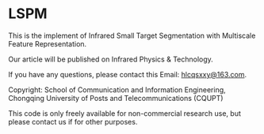# LSPM
This is the implement of Infrared Small Target Segmentation with Multiscale Feature Representation.

Our article will be published on Infrared Physics & Technology.

If you have any questions, please contact this Email: hlcqsxxy@163.com.

Copyright: School of Communication and Information Engineering, Chongqing University of Posts and Telecommunications (CQUPT)

This code is only freely available for non-commercial research use, but please contact us if for other purposes.
